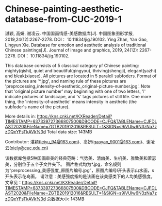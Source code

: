 # Chinese-painting-aesthetic-database-from-CUC-2019-1
湛颖, 高妍, 谢凌云. 中国国画情感-美感数据库[J]. 中国图象图形学报, 2019,24(12):2267-2278. DOI： 10.11834/jig.190102. 
Ying Zhan, Yan Gao, Lingyun Xie. Database for emotion and aesthetic analysis of traditional Chinese paintings[J]. Journal of image and graphics, 2019, 24(12): 2267-2278. DOI： 10.11834/jig.190102. 

This database consists of 5 classical category pf Chinese painting: mighty(qishi), quiet and beautiful(qingyou), thriving(shengji), elegant(yazhi) and bleak(xiaose). All pictures are located in 5 paralell subfoders. Format of the pictures are '*.jpg', and naming rule of these pictures are 'preprocessing_intensity-of-aesthetic_original-picture-number.jpg'. Note that 'original picture number' may beginning with one of two letters, 'l' indicate pictures of landscape, and 's' tags pictures of still life. One more thing, the 'intensity-of-aesthetic' means intensity in aesthetic (the subfoder's name of the picture).

More details in: https://kns.cnki.net/KXReader/Detail?TIMESTAMP=637339727366807500&DBCODE=CJFQ&TABLEName=CJFDLAST2020&FileName=ZGTB201912016&RESULT=1&SIGN=s9iVUlw6N3zNa7zzDQxYFsTkAVk%3d
Total data size: 143MB


Contributor: 湛颖(leiyu_94@163.com)、高妍(gaoyan_9001@163.com)、谢凌云(xiely@cuc.edu.cn)

该数据库包括5种国画审美的经典范畴：气势美、清幽美、生机美、雅致美和萧瑟美，分别位于五个子文件夹下。 图片格式均为*.jpg，命名规则为“preprocessing_美感强度_原图片编号.jpg”，原图片编号l开头表示山水画，s开头表示花鸟画。 请注意：美感强度指的是该画在该美感类下的人均美感强度。
文章见：https://kns.cnki.net/KXReader/Detail?TIMESTAMP=637339727366807500&DBCODE=CJFQ&TABLEName=CJFDLAST2020&FileName=ZGTB201912016&RESULT=1&SIGN=s9iVUlw6N3zNa7zzDQxYFsTkAVk%3d
总数据大小: 143MB
